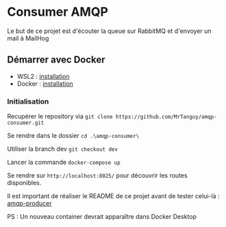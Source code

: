# Consumer AMQP

Le but de ce projet est d'écouter la queue sur RabbitMQ et d'envoyer un mail à MailHog

## Démarrer avec Docker

- WSL2 : [installation](https://learn.microsoft.com/fr-fr/windows/wsl/install)
- Docker : [installation](https://www.docker.com/products/docker-desktop/)

### Initialisation 

Recupérer le repository via `git clone https://github.com/MrTanguy/amqp-consumer.git`

Se rendre dans le dossier `cd .\amqp-consumer\`

Utiliser la branch dev `git checkout dev`

Lancer la commande `docker-compose up`

Se rendre sur `http://localhost:8025/` pour découvrir les routes disponibles.

Il est important de réaliser le README de ce projet avant de tester celui-là : [amqp-producer](https://github.com/MrTanguy/amqp-producer/tree/dev)

PS : Un nouveau container devrait apparaître dans Docker Desktop